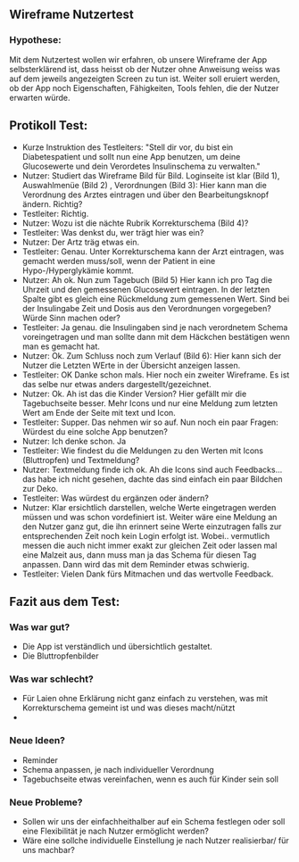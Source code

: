 ## Wireframe Nutzertest
### Hypothese:
Mit dem Nutzertest wollen wir erfahren, ob unsere Wireframe der App selbsterklärend ist, dass heisst ob der Nutzer ohne Anweisung weiss was auf dem jeweils angezeigten Screen zu tun ist.
Weiter soll eruiert werden, ob der App noch Eigenschaften, Fähigkeiten, Tools fehlen, die der Nutzer erwarten würde.

## Protikoll Test:
- Kurze Instruktion des Testleiters: "Stell dir vor, du bist ein Diabetespatient und sollt nun eine App benutzen, um deine Glucosewerte und dein Verordetes Insulinschema zu verwalten."
- Nutzer: Studiert das Wireframe Bild für Bild. Loginseite ist klar (Bild 1), Auswahlmenüe (Bild 2) , Verordnungen (Bild 3): Hier kann man die Verordnung des Arztes eintragen und über den Bearbeitungsknopf
  ändern. Richtig?
- Testleiter: Richtig. 
- Nutzer: Wozu ist die nächte Rubrik Korrekturschema (Bild 4)?
- Testleiter: Was denkst du, wer trägt hier was ein?
- Nutzer: Der Artz träg etwas ein.
- Testleiter: Genau. Unter Korrekturschema kann der Arzt eintragen, was gemacht werden muss/soll, wenn der Patient in eine Hypo-/Hyperglykämie kommt.
- Nutzer: Ah ok. Nun zum Tagebuch (Bild 5) Hier kann ich pro Tag die Uhrzeit und den gemessenen Glucosewert eintragen. In der letzten Spalte gibt es gleich eine Rückmeldung zum gemessenen Wert. Sind bei der Insulingabe Zeit und Dosis aus den Verordnungen     vorgegeben? Würde Sinn machen oder?
- Testleiter: Ja genau. die Insulingaben sind je nach verordnetem Schema voreingetragen und man sollte dann mit dem Häckchen bestätigen wenn man es gemacht hat.
- Nutzer: Ok. Zum Schluss noch zum Verlauf (Bild 6): Hier kann sich der Nutzer die Letzten WErte in der Übersicht anzeigen lassen.
- Testleiter: OK Danke schon mals. Hier noch ein zweiter Wireframe. Es ist das selbe nur etwas anders dargestellt/gezeichnet.
- Nutzer: Ok. Ah ist das die Kinder Version? Hier gefällt mir die Tagebuchseite besser. Mehr Icons und nur eine Meldung zum letzten Wert am Ende der Seite mit text und Icon.
- Testleiter: Supper. Das nehmen wir so auf. Nun noch ein paar Fragen: Würdest du eine solche App benutzen?
- Nutzer: Ich denke schon. Ja
- Testleiter: Wie findest du die Meldungen zu den Werten mit Icons (Bluttropfen) und Textmeldung?
- Nutzer: Textmeldung finde ich ok. Ah die Icons sind auch Feedbacks... das habe ich nicht gesehen, dachte das sind einfach ein paar Bildchen zur Deko.
- Testleiter: Was würdest du ergänzen oder ändern?
- Nutzer: Klar ersichtlich darstellen, welche Werte eingetragen werden müssen und was schon vordefiniert ist. Weiter wäre eine Meldung an den Nutzer ganz gut, die ihn erinnert seine Werte einzutragen
  falls zur entsprechenden Zeit noch kein Login erfolgt ist. Wobei.. vermutlich messen die auch nicht immer exakt zur gleichen Zeit oder lassen mal eine Malzeit aus, dann muss man ja das Schema für
  diesen Tag anpassen. Dann wird das mit dem Reminder etwas schwierig.
- Testleiter: Vielen Dank fürs Mitmachen und das wertvolle Feedback.

## Fazit aus dem Test:
### Was war gut?
- Die App ist verständlich und übersichtlich gestaltet.
- Die Bluttropfenbilder

### Was war schlecht?
- Für Laien ohne Erklärung nicht ganz einfach zu verstehen, was mit Korrekturschema gemeint ist und was dieses macht/nützt
- 
### Neue Ideen?
- Reminder
- Schema anpassen, je nach individueller Verordnung
- Tagebuchseite etwas vereinfachen, wenn es auch für Kinder sein soll
  
### Neue Probleme?
- Sollen wir uns der einfachheithalber auf ein Schema festlegen oder soll eine Flexibilität je nach Nutzer ermöglicht werden?
- Wäre eine sollche individuelle Einstellung je nach Nutzer realisierbar/ für uns machbar?
